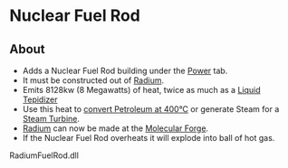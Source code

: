 
# Nuclear Fuel Rod

## About
* Adds a Nuclear Fuel Rod building under the [Power](https://oxygennotincluded.gamepedia.com/Power) tab.
* It must be constructed out of [Radium](https://oxygennotincluded.gamepedia.com/Radium).
* Emits 8128kw (8 Megawatts) of heat, twice as much as a [Liquid Tepidizer](https://oxygennotincluded.gamepedia.com/Liquid_Tepidizer)
* Use this heat to [convert Petroleum at 400&deg;C](https://oxygennotincluded.gamepedia.com/Crude_Oil) or generate Steam for a [Steam Turbine](https://oxygennotincluded.gamepedia.com/Steam_Turbine).
* [Radium](https://oxygennotincluded.gamepedia.com/Radium) can now be made at the [Molecular Forge](https://oxygennotincluded.gamepedia.com/Molecular_Forge).
* If the Nuclear Fuel Rod overheats it will explode into ball of hot gas.


RadiumFuelRod.dll
